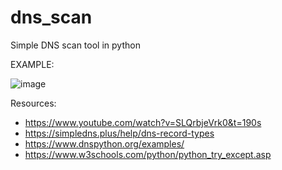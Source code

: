 # dns_scan
Simple DNS scan tool in python

EXAMPLE: 

![image](https://user-images.githubusercontent.com/85706972/151955550-dbfe0200-7dd7-4243-a553-8d62d2fbd465.png)

Resources: 
 - https://www.youtube.com/watch?v=SLQrbjeVrk0&t=190s
 - https://simpledns.plus/help/dns-record-types
 - https://www.dnspython.org/examples/
 - https://www.w3schools.com/python/python_try_except.asp
